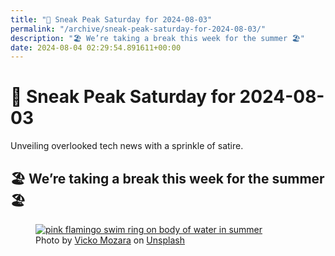 ```yaml
---
title: "🔮 Sneak Peak Saturday for 2024-08-03"
permalink: "/archive/sneak-peak-saturday-for-2024-08-03/"
description: "🏖️ We’re taking a break this week for the summer 🏖️"
date: 2024-08-04 02:29:54.891611+00:00
---
```


<h1 style="text-align: start"><span style="color: rgb(0, 0, 0)">🔮 </span>Sneak Peak Saturday for 2024-08-03</h1><p style="text-align: start">Unveiling overlooked tech news with a sprinkle of satire.</p><h2 style="text-align: start">🏖️ We’re taking a break this week for the summer 🏖️</h2><figure><a href="https://unsplash.com/@vicko?utm_source=Buttondown&amp;utm_medium=referral" target="_blank" rel="noopener noreferrer"><img src="https://images.unsplash.com/photo-1501426026826-31c667bdf23d?crop=entropy&amp;cs=tinysrgb&amp;fit=max&amp;fm=jpg&amp;ixid=M3w2Mjg2OTV8MHwxfHNlYXJjaHwxfHx2YWNhdGlvbnxlbnwwfHx8fDE3MjE3NzIzNDN8MA&amp;ixlib=rb-4.0.3&amp;q=80&amp;w=1080" alt="pink flamingo swim ring on body of water in summer" draggable="false" contenteditable="false"></a><figcaption>Photo by <a target="_blank" rel="noopener noreferrer nofollow" href="https://unsplash.com/@vicko?utm_source=Buttondown&amp;utm_medium=referral">Vicko Mozara</a> on <a target="_blank" rel="noopener noreferrer nofollow" href="https://unsplash.com/?utm_source=Buttondown&amp;utm_medium=referral">Unsplash</a></figcaption></figure>